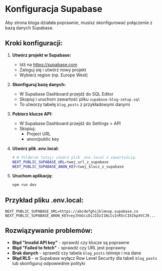 # Konfiguracja Supabase

Aby strona bloga działała poprawnie, musisz skonfigurować połączenie z bazą danych Supabase.

## Kroki konfiguracji:

1. **Utwórz projekt w Supabase:**
   - Idź na https://supabase.com
   - Zaloguj się i utwórz nowy projekt
   - Wybierz region (np. Europe West)

2. **Skonfiguruj bazę danych:**
   - W Supabase Dashboard przejdź do SQL Editor
   - Skopiuj i uruchom zawartość pliku `supabase-blog-setup.sql`
   - To utworzy tabelę `blog_posts` z przykładowymi danymi

3. **Pobierz klucze API:**
   - W Supabase Dashboard przejdź do Settings > API
   - Skopiuj:
     - Project URL
     - anon/public key

4. **Utwórz plik .env.local:**
   ```bash
   # W folderze tutaj/ utwórz plik .env.local z zawartością:
   NEXT_PUBLIC_SUPABASE_URL=twoj_url_z_supabase
   NEXT_PUBLIC_SUPABASE_ANON_KEY=twoj_klucz_z_supabase
   ```

5. **Uruchom aplikację:**
   ```bash
   npm run dev
   ```

## Przykład pliku .env.local:
```
NEXT_PUBLIC_SUPABASE_URL=https://abcdefghijklmnop.supabase.co
NEXT_PUBLIC_SUPABASE_ANON_KEY=eyJhbGciOiJIUzI1NiIsInR5cCI6IkpXVCJ9...
```

## Rozwiązywanie problemów:

- **Błąd "Invalid API key"** - sprawdź czy klucze są poprawne
- **Błąd "Failed to fetch"** - sprawdź czy URL jest poprawny
- **Brak danych** - sprawdź czy tabela `blog_posts` istnieje i ma dane
- **Błąd RLS** - w Supabase wyłącz Row Level Security dla tabeli `blog_posts` lub skonfiguruj odpowiednie polityki
